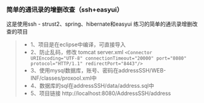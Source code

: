 ### 简单的通讯录的增删改查（ssh+easyui）
这是使用ssh - strust2、spring、hibernate和easyui 练习的简单的通讯录增删改查的项目

> * 1、项目是在eclipse中编译，可直接导入
> * 2、防止乱码，修改 tomcat server.xml `<Connector URIEncoding="UTF-8" connectionTimeout="20000" port="8080" protocol="HTTP/1.1" redirectPort="8443"/>`
> * 3、使用mysql数据库，账号、密码在addressSSH/WEB-INF/classes/proxool.xml中
> * 4、数据库的sql在addressSSH/data/address.sql中
> * 5、项目链接  http://localhost:8080/AddressSSH/address 
